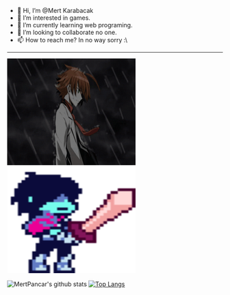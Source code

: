 - 👋 Hi, I’m @Mert Karabacak
- 👀 I’m interested in games.
- 🌱 I’m currently learning web programing.
- 💞️ I’m looking to collaborate no one.
- 📫 How to reach me? In no way sorry :\
---

<img src="https://github.com/MertPancar/MertPancar/blob/main/tatsumigif.gif" width="300" height="250" /><img src="https://github.com/MertPancar/MertPancar/blob/main/deltarune-kris.gif" width="300" height="250" />




![MertPancar's github stats](https://github-readme-stats.vercel.app/api?username=MertPancar)
[![Top Langs](https://github-readme-stats.vercel.app/api/top-langs/?username=MertPancar&layout=compact)](https://github.com/MertPancar/github-readme-stats)
